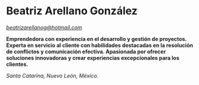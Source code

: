 # Beatriz Arellano González
*beatrizarellanog@hotmail.com*

**Emprendedora con experiencia en el desarrollo y gestión de proyectos. Experta en servicio al cliente con habilidades destacadas en la resolución de conflictos y comunicación efectiva. Apasionada por ofrecer soluciones innovadoras y crear experiencias excepcionales para los clientes.**


*Santa Catarina, Nuevo León, México.*
